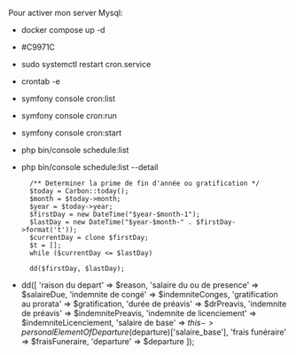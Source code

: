 Pour activer mon server Mysql:

- docker compose up -d
- #C9971C
- sudo systemctl restart cron.service
- crontab -e
- symfony console cron:list
- symfony console cron:run
- symfony console cron:start
- php bin/console schedule:list
- php bin/console schedule:list --detail

        /** Determiner la prime de fin d'année ou gratification */
        $today = Carbon::today();
        $month = $today->month;
        $year = $today->year;
        $firstDay = new DateTime("$year-$month-1");
        $lastDay = new DateTime("$year-$month-" . $firstDay->format('t'));
        $currentDay = clone $firstDay;
        $t = [];
        while ($currentDay <= $lastDay)

        dd($firstDay, $lastDay);
- dd([
  'raison du depart' => $reason,
  'salaire du ou de presence' => $salaireDue,
  'indemnite de congé' => $indemniteConges,
  'gratification au prorata' => $gratification,
  'durée de préavis' => $drPreavis,
  'indemnite de préavis' => $indemnitePreavis,
  'indemnite de licenciement' => $indemniteLicenciement,
  'salaire de base' => $this->personalElementOfDeparture($departure)['salaire_base'],
  'frais funéraire' => $fraisFuneraire,
  'departure' => $departure
  ]);
